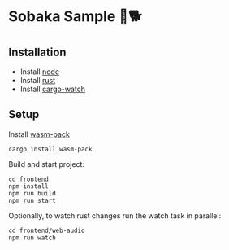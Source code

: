 # Sobaka Sample 🥁🐕

## Installation

- Install [node](https://nodejs.org/en/)
- Install [rust](https://www.rust-lang.org/tools/install)
- Install [cargo-watch](hhttps://crates.io/crates/cargo-watch)

## Setup

Install [wasm-pack](https://github.com/rustwasm/wasm-pack)

```
cargo install wasm-pack
```

Build and start project:

```
cd frontend
npm install
npm run build
npm run start
```

Optionally, to watch rust changes run the watch task in parallel:

```
cd frontend/web-audio
npm run watch
```

